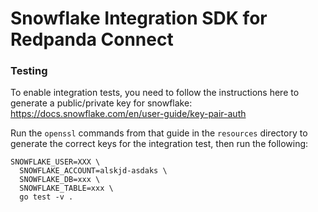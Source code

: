 # Snowflake Integration SDK for Redpanda Connect


### Testing

To enable integration tests, you need to follow the instructions here to generate a public/private key for snowflake: https://docs.snowflake.com/en/user-guide/key-pair-auth

Run the `openssl` commands from that guide in the `resources` directory to generate the correct keys for the integration test, then run the following:

```
SNOWFLAKE_USER=XXX \
  SNOWFLAKE_ACCOUNT=alskjd-asdaks \
  SNOWFLAKE_DB=xxx \
  SNOWFLAKE_TABLE=xxx \
  go test -v .
```
